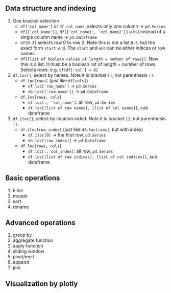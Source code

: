 ## Data structure and indexing

1. One bracket selection
	- `df['col_name']` or `df.col_name`, selects only one column -> `pd.Series`
	- `df[['col_name']]`, `df[['col_name1', 'col_name2']]` a list instead of a single column name -> `pd.Dataframe`
	- `df[0:3]` selects row 0 to row 2. Note this is not a list `0:3`, but the exact form `start:end`. The `start` and `end` can be either indices or row names.
	- `df[[list of boolean values of length = number of rows]]`. Now this is a list. It must be a boolean list of length = number of rows. Selects rows. e.g. `df[df['col'] > 0]`
2. `df.loc[]`, select by names. Note it is bracket `[]`, not parenthesis `()`.
	- `df.loc[rows]` (just like `df[cols]`)
		- `df.loc['row_name']` -> `pd.Series`
		- `de.loc[['row_name']]` -> `pd.Dataframe`
	-  `df.loc[rows, cols]`
		- `df.loc[:, 'col_name']`: all row, `pd.Series`
		- `df.loc[[list of row names], [list of col names]]`, sub dataframe
3. `df.iloc[]`, select by location inded. Note it is bracket `[]`, not parenthesis `()`.
	- `df.iloc[row_index]` (just like `df.loc[rows]`, but with index)
		- `df.iloc[0]` -> the first row, `pd.Series`
		- `de.loc[[row_index]]` -> `pd.Dataframe`
	-  `df.loc[rows, cols]`
		- `df.loc[:, col_index]`: all row, `pd.Series`
		- `df.loc[[list of row indices], [list of col indices]]`, sub dataframe

## Basic operations
1. Filter
2. mutate
3. sort
4. rename

## Advanced operations
1. group by
2. aggregate function
3. apply function
4. sliding window
5. pivot/melt
6. append
7. join

## Visualization by plotly